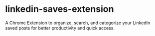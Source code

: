 # linkedin-saves-extension
A Chrome Extension to organize, search, and categorize your LinkedIn saved posts for better productivity and quick access.
